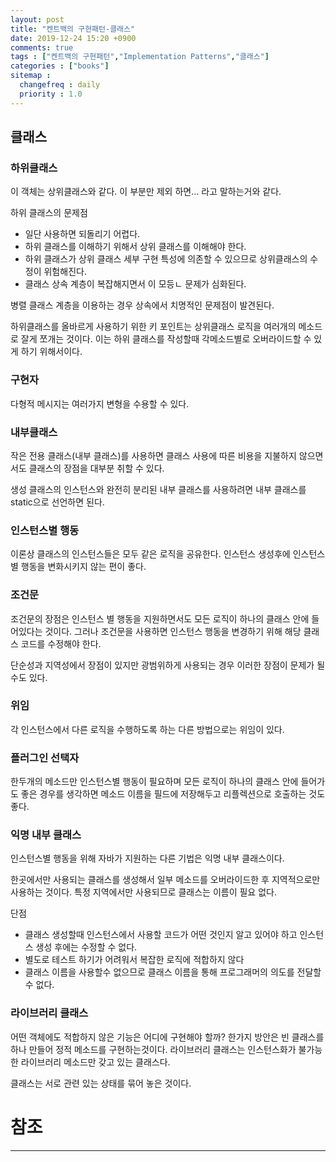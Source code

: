 ```yaml
---
layout: post
title: "켄트백의 구현패턴-클래스"
date: 2019-12-24 15:20 +0900
comments: true
tags : ["켄트백의 구현패턴","Implementation Patterns","클래스"]
categories : ["books"]
sitemap :
  changefreq : daily
  priority : 1.0
---
```


## 클래스

### 하위클래스

이 객체는 상위클래스와 같다. 이 부분만 제외 하면... 라고 말하는거와 같다.

하위 클래스의 문제점

* 일단 사용하면 되돌리기 어렵다.
* 하위 클래스를 이해하기 위해서 상위 클래스를 이해해야 한다.
* 하위 클래스가 상위 클래스 세부 구현 특성에 의존할 수 있으므로 상위클래스의 수정이 위험해진다.
* 클래스 상속 계층이 복잡해지면서 이 모등ㄴ 문제가 심화된다.

병렬 클래스 계층을 이용하는 경우 상속에서 치명적인 문제점이 발견된다.

하위클래스를 올바르게 사용하기 위한 키 포인트는 상위클래스 로직을 여러개의 메소드로 잘게 쪼개는 것이다.
이는 하위 클래스를 작성할때 각메소드별로 오버라이드할 수 있게 하기 위해서이다.

### 구현자

다형적 메시지는 여러가지 변형을 수용할 수 있다.

### 내부클래스

작은 전용 클래스(내부 클래스)를 사용하면 클래스 사용에 따른 비용을 지불하지 않으면서도 클래스의 장점을 대부분 취할 수 있다.

생성 클래스의 인스턴스와 완전히 분리된 내부 클래스를 사용하려면 내부 클래스를 static으로 선언하면 된다.

### 인스턴스별 행동

이론상 클래스의 인스턴스들은 모두 같은 로직을 공유한다. 인스턴스 생성후에 인스턴스별 행동을 변화시키지 않는 편이 좋다.

### 조건문

조건문의 장점은 인스턴스 별 행동을 지원하면서도 모든 로직이 하나의 클래스 안에 들어있다는 것이다.
그러나 조건문을 사용하면 인스턴스 행동을 변경하기 위해 해당 클래스 코드를 수정해야 한다.

단순성과 지역성에서 장점이 있지만 광범위하게 사용되는 경우 이러한 장점이 문제가 될 수도 있다.

### 위임

각 인스턴스에서 다른 로직을 수행하도록 하는 다른 방법으로는 위임이 있다.

### 플러그인 선택자

한두개의 메소드만 인스턴스별 행동이 필요하며 모든 로직이 하나의 클래스 안에 들어가도 좋은 경우를 생각하면 
메소드 이름을 필드에 저장해두고 리플렉션으로 호출하는 것도 좋다.

### 익명 내부 클래스

인스턴스별 행동을 위해 자바가 지원하는 다른 기법은 익명 내부 클래스이다.

한곳에서만 사용되는 클래스를 생성해서 일부 메소드를 오버라이드한 후 지역적으로만 사용하는 것이다.
특정 지역에서만 사용되므로 클래스는 이름이 필요 없다.

단점

* 클래스 생성할때 인스턴스에서 사용할 코드가 어떤 것인지 알고 있어야 하고 인스턴스 생성 후에는 수정할 수 없다.
* 별도로 테스트 하기가 어려워서 복잡한 로직에 적합하지 않다
* 클래스 이름을 사용할수 없으므로 클래스 이름을 통해 프로그래머의 의도를 전달할수 없다.

### 라이브러리 클래스

어떤 객체에도 적합하지 않은 기능은 어디에 구현해야 할까? 한가지 방안은 빈 클래스를 하나 만들어 정적 메소드를 구현하는것이다.
라이브러리 클래스는 인스턴스화가 불가능한 라이브러리 메소드만 갖고 있는 클래스다.

클래스는 서로 관련 있는 상태를 묶어 놓은 것이다.

# 참조
-----


